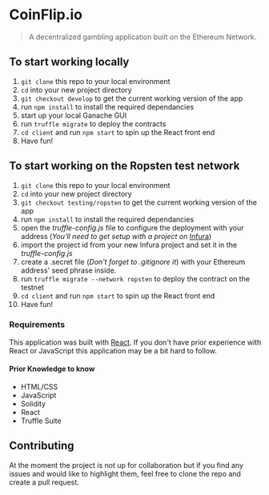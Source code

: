 
# CoinFlip.io
> A decentralized gambling application built on the Ethereum Network.

## To start working locally
1. `git clone` this repo to your local environment
2. `cd` into your new project directory
3. `git checkout develop` to get the current working version of the app
4. run `npm install` to install the required dependancies
5. start up your local Ganache GUI
6. run `truffle migrate` to deploy the contracts
7. `cd client` and run `npm start` to spin up the React front end
8. Have fun!

## To start working on the Ropsten test network
1. `git clone` this repo to your local environment
2. `cd` into your new project directory
3. `git checkout testing/ropsten` to get the current working version of the app
4. run `npm install` to install the required dependancies
5. open the *truffle-config.js* file to configure the deployment with your address (*You'll need to get setup with a project on* [Infura](https://infura.io/))
6. import the project id from your new Infura project and set it in the *truffle-config.js*
7. create a .secret file (*Don't forget to .gitignore it*) with your Ethereum address' seed phrase inside.
6. run `truffle migrate --network ropsten` to deploy the contract on the testnet
7. `cd client` and run `npm start` to spin up the React front end
8. Have fun!

### Requirements
This application was built with [React](https://reactjs.org/). If you don't have prior experience with React or JavaScript this application may be a bit hard to follow.

#### Prior Knowledge to know
- HTML/CSS
- JavaScript
- Solidity
- React
- Truffle Suite

## Contributing
At the moment the project is not up for collaboration but if you find any issues and would like to highlight them, feel free to clone the repo and create a pull request.
